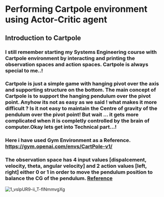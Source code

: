 # Performing Cartpole environment using Actor-Critic agent

## Introduction to Cartpole

### I still remember starting my Systems Engineering course with Cartpole environment by interacting and printing the observation spaces and action spaces. Cartpole is always special to me..!
### Cartpole is  just a simple game with hanging pivot over the axis and supporting structure on the bottom. The main concept of Cartpole is to support the hanging pendulum over the pivot point. Anyhow its not as easy as we said ! what makes it more difficult ? Is it not easy to maintain the Centre of gravity of the pendulum over the pivot point! But wait ... it gets more complicated when it is completly controlled by the brain of computer.Okay lets get into Technical part...!
### Here i have used Gym Environment as a Reference. https://gym.openai.com/envs/CartPole-v1/
### The observation space has 4 input values [dispalcement, velocity, theta, angular velocity] and 2 action values [left, right] either 0 or 1 in order to move the pendulum position to balance the CG of the pendulum. [Reference](https://towardsdatascience.com/how-to-beat-the-cartpole-game-in-5-lines-5ab4e738c93f#:~:text=CartPole%20is%20a%20game%20in,the%20power%20of%20machine%20learning.&text=Although%20it%20is%20only%205,completely%20beats%20the%20CartPole%20game)
![1_vslpUR9-ii_T-flNmmvgXg](https://user-images.githubusercontent.com/77123547/117442632-52ac0780-af37-11eb-83b9-5f28554e2f8f.png)

